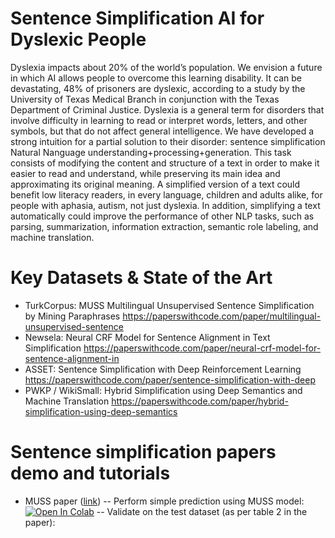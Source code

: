 # Sentence Simplification AI for Dyslexic People
Dyslexia impacts about 20% of the world’s population. We envision a future in which AI allows people to overcome this learning disability. It can be devastating, 48% of prisoners are dyslexic, according to a study by the University of Texas Medical Branch in conjunction with the Texas Department of Criminal Justice. Dyslexia is a general term for disorders that involve difficulty in learning to read or interpret words, letters, and other symbols, but that do not affect general intelligence. We have developed a strong intuition for a partial solution to their disorder: sentence simplification Natural Nanguage understanding+processing+generation. This task consists of modifying the content and structure of a text in order to make it easier to read and understand, while preserving its main idea and approximating its original meaning. A simplified version of a text could benefit low literacy readers, in every language, children and adults alike, for people with aphasia, autism, not just dyslexia. In addition, simplifying a text automatically could improve the performance of other NLP tasks, such as parsing, summarization, information extraction, semantic role labeling, and machine translation.

# Key Datasets & State of the Art 
- TurkCorpus: MUSS Multilingual Unsupervised Sentence Simplification by Mining Paraphrases https://paperswithcode.com/paper/multilingual-unsupervised-sentence 
- Newsela: Neural CRF Model for Sentence Alignment in Text Simplification https://paperswithcode.com/paper/neural-crf-model-for-sentence-alignment-in
- ASSET: Sentence Simplification with Deep Reinforcement Learning https://paperswithcode.com/paper/sentence-simplification-with-deep
- PWKP / WikiSmall: Hybrid Simplification using Deep Semantics and Machine Translation https://paperswithcode.com/paper/hybrid-simplification-using-deep-semantics


# Sentence simplification papers demo and tutorials

- MUSS paper ([link](https://arxiv.org/pdf/2005.00352v2.pdf))
-- Perform simple prediction using MUSS model: [![Open In Colab](https://colab.research.google.com/assets/colab-badge.svg)](https://colab.research.google.com/drive/1DEnnar69ClqlrsQsC5NGYTn3mY2j4RlV?usp=sharing)
-- Validate on the test dataset (as per table 2 in the paper): 
